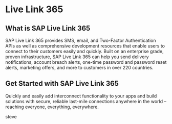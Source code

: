 # Live Link 365

## What is SAP Live Link 365

SAP Live Link 365 provides SMS, email, and Two-Factor Authentication APIs as well as comprehensive development resources that enable users to connect to their customers easily and quickly. Built on an enterprise grade, proven infrastructure, SAP Live Link 365 can help you send delivery notifications, account breach alerts, one-time password and password reset alerts, marketing offers, and more to customers in over 220 countries.

## Get Started with SAP Live Link 365

Quickly and easily add interconnect functionality to your apps and build solutions with secure, reliable last-mile connections anywhere in the world – reaching everyone, everything, everywhere.

steve
